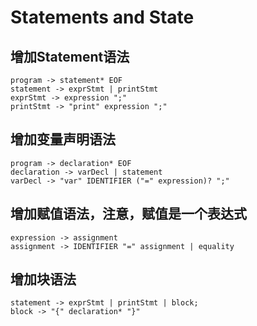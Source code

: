 # Statements and State

## 增加Statement语法

```plain
program -> statement* EOF
statement -> exprStmt | printStmt
exprStmt -> expression ";"
printStmt -> "print" expression ";"
```

## 增加变量声明语法

```plain
program -> declaration* EOF
declaration -> varDecl | statement
varDecl -> "var" IDENTIFIER ("=" expression)? ";"
```

## 增加赋值语法，注意，赋值是一个表达式

```plain
expression -> assignment
assignment -> IDENTIFIER "=" assignment | equality
```

## 增加块语法

```plain
statement -> exprStmt | printStmt | block;
block -> "{" declaration* "}"
```
